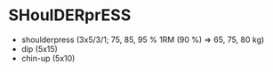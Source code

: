 # SHoulDERprESS
* shoulderpress (3x5/3/1; 75, 85, 95 % 1RM (90 %) => 65, 75, 80 kg)
* dip (5x15)
* chin-up (5x10)
